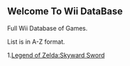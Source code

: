 ## Welcome To Wii DataBase


Full Wii Database of Games.

List is in A-Z format.

1.[Legend of Zelda:Skyward Sword](https://drive.google.com/open?id=0BxFRQXhq0LP4MkZSOXJVTUZXWWs)
